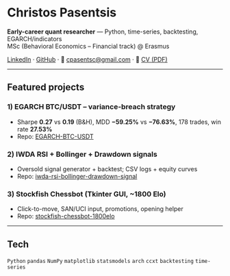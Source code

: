 # Christos Pasentsis

**Early-career quant researcher** — Python, time-series, backtesting, EGARCH/indicators  
MSc (Behavioral Economics – Financial track) @ Erasmus

[LinkedIn](https://www.linkedin.com/in/christos-pasentsis-8b817819b) ·
[GitHub](https://github.com/pasents) ·
📧 [cpasentsc@gmail.com](mailto:cpasentsc@gmail.com) ·
📄 [CV (PDF)](https://github.com/pasents/pasents/raw/main/Christos_Pasentsis_CV.pdf)


---

## Featured projects

### 1) EGARCH BTC/USDT – variance-breach strategy
- Sharpe **0.27** vs **0.19** (B&H), MDD **−59.25%** vs **−76.63%**, 178 trades, win rate **27.53%**  
- Repo: [EGARCH-BTC-USDT](https://github.com/pasents/EGARCH-BTC-USDT-)

### 2) IWDA RSI + Bollinger + Drawdown signals
- Oversold signal generator + backtest; CSV logs + equity curves  
- Repo: [iwda-rsi-bollinger-drawdown-signal](https://github.com/pasents/iwda-rsi-bollinger-drawdown-signal)

### 3) Stockfish Chessbot (Tkinter GUI, ~1800 Elo)
- Click-to-move, SAN/UCI input, promotions, opening helper  
- Repo: [stockfish-chessbot-1800elo](https://github.com/pasents/stockfish-chessbot-1800elo-)


---

## Tech
`Python` `pandas` `NumPy` `matplotlib` `statsmodels` `arch` `ccxt` `backtesting` `time-series`
<!--

If your CV file lives somewhere else in the repo, you can use a relative link instead:
[CV (PDF)](./Christos_Pasentsis_CV.pdf)

If your default branch is not "main", change the link to:
https://github.com/pasents/pasents/raw/<your-branch>/Christos_Pasentsis_CV.pdf

-->
